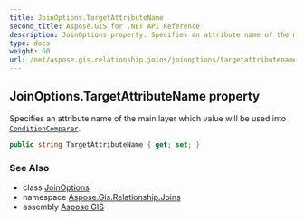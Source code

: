 ```yaml
---
title: JoinOptions.TargetAttributeName
second_title: Aspose.GIS for .NET API Reference
description: JoinOptions property. Specifies an attribute name of the main layer which value will be used into ConditionComparer.
type: docs
weight: 60
url: /net/aspose.gis.relationship.joins/joinoptions/targetattributename/
---
```

## JoinOptions.TargetAttributeName property

Specifies an attribute name of the main layer which value will be used into [`ConditionComparer`](../conditioncomparer/).

```csharp
public string TargetAttributeName { get; set; }
```

### See Also

* class [JoinOptions](../)
* namespace [Aspose.Gis.Relationship.Joins](../../joinoptions/)
* assembly [Aspose.GIS](../../../)


